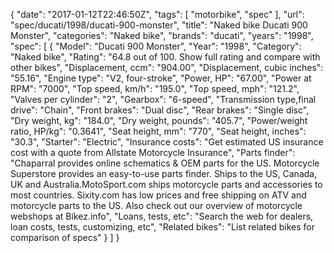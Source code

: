 {
    "date": "2017-01-12T22:46:50Z",
    "tags": [
        "motorbike",
        "spec"
    ],
    "url": "spec\/ducati\/1998\/ducati-900-monster",
    "title": "Naked bike Ducati 900 Monster",
    "categories": "Naked bike",
    "brands": "ducati",
    "years": "1998",
    "spec": [
        {
            "Model": "Ducati 900 Monster",
            "Year": "1998",
            "Category": "Naked bike",
            "Rating": "64.8 out of 100. Show full rating and compare with other bikes",
            "Displacement, ccm": "904.00",
            "Displacement, cubic inches": "55.16",
            "Engine type": "V2, four-stroke",
            "Power, HP": "67.00",
            "Power at RPM": "7000",
            "Top speed, km\/h": "195.0",
            "Top speed, mph": "121.2",
            "Valves per cylinder": "2",
            "Gearbox": "6-speed",
            "Transmission type,final drive": "Chain",
            "Front brakes": "Dual disc",
            "Rear brakes": "Single disc",
            "Dry weight, kg": "184.0",
            "Dry weight, pounds": "405.7",
            "Power\/weight ratio, HP\/kg": "0.3641",
            "Seat height, mm": "770",
            "Seat height, inches": "30.3",
            "Starter": "Electric",
            "Insurance costs": "Get estimated US insurance cost with a quote from Allstate Motorcycle Insurance",
            "Parts finder": "Chaparral provides online schematics & OEM parts for the US.   Motorcycle Superstore provides an easy-to-use parts finder. Ships to the US, Canada, UK and Australia.MotoSport.com ships motorcycle parts and accessories to most countries.    Sixity.com has low prices and free shipping on ATV and motorcycle parts to the US. Also check out our overview of motorcycle webshops at Bikez.info",
            "Loans, tests, etc": "Search the web for dealers, loan costs, tests, customizing, etc",
            "Related bikes": "List related bikes for comparison of specs"
        }
    ]
}